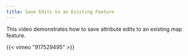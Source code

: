 ```yaml
---
title: Save Edits to an Existing Feature
---
```


This video demonstrates how to save attribute edits to an existing map feature.

{{< vimeo "917529495" >}}
